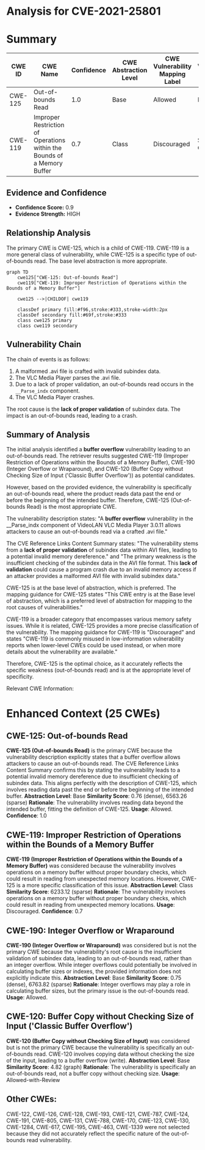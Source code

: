 # Analysis for CVE-2021-25801

# Summary
| CWE ID | CWE Name | Confidence | CWE Abstraction Level | CWE Vulnerability Mapping Label | CWE-Vulnerability Mapping Notes |
|---|---|---|---|---|---|
| CWE-125 | Out-of-bounds Read | 1.0 | Base | Allowed | Primary CWE |
| CWE-119 | Improper Restriction of Operations within the Bounds of a Memory Buffer | 0.7 | Class | Discouraged | Secondary Candidate |

## Evidence and Confidence

*   **Confidence Score:** 0.9
*   **Evidence Strength:** HIGH

## Relationship Analysis
The primary CWE is CWE-125, which is a child of CWE-119. CWE-119 is a more general class of vulnerability, while CWE-125 is a specific type of out-of-bounds read. The base level abstraction is more appropriate.

```mermaid
graph TD
    cwe125["CWE-125: Out-of-bounds Read"]
    cwe119["CWE-119: Improper Restriction of Operations within the Bounds of a Memory Buffer"]
    
    cwe125 -->|CHILDOF| cwe119
    
    classDef primary fill:#f96,stroke:#333,stroke-width:2px
    classDef secondary fill:#69f,stroke:#333
    class cwe125 primary
    class cwe119 secondary
```

## Vulnerability Chain
The chain of events is as follows:
1.  A malformed .avi file is crafted with invalid subindex data.
2.  The VLC Media Player parses the .avi file.
3.  Due to a lack of proper validation, an out-of-bounds read occurs in the `__Parse_indx` component.
4.  The VLC Media Player crashes.

The root cause is the **lack of proper validation** of subindex data. The impact is an out-of-bounds read, leading to a crash.

## Summary of Analysis
The initial analysis identified a **buffer overflow** vulnerability leading to an out-of-bounds read. The retriever results suggested CWE-119 (Improper Restriction of Operations within the Bounds of a Memory Buffer), CWE-190 (Integer Overflow or Wraparound), and CWE-120 (Buffer Copy without Checking Size of Input ('Classic Buffer Overflow')) as potential candidates.

However, based on the provided evidence, the vulnerability is specifically an out-of-bounds read, where the product reads data past the end or before the beginning of the intended buffer. Therefore, CWE-125 (Out-of-bounds Read) is the most appropriate CWE.

The vulnerability description states: "A **buffer overflow** vulnerability in the __Parse_indx component of VideoLAN VLC Media Player 3.0.11 allows attackers to cause an out-of-bounds read via a crafted .avi file."

The CVE Reference Links Content Summary states: "The vulnerability stems from a **lack of proper validation** of subindex data within AVI files, leading to a potential invalid memory dereference." and "The primary weakness is the insufficient checking of the subindex data in the AVI file format. This **lack of validation** could cause a program crash due to an invalid memory access if an attacker provides a malformed AVI file with invalid subindex data."

CWE-125 is at the base level of abstraction, which is preferred. The mapping guidance for CWE-125 states "This CWE entry is at the Base level of abstraction, which is a preferred level of abstraction for mapping to the root causes of vulnerabilities."

CWE-119 is a broader category that encompasses various memory safety issues. While it is related, CWE-125 provides a more precise classification of the vulnerability. The mapping guidance for CWE-119 is "Discouraged" and states "CWE-119 is commonly misused in low-information vulnerability reports when lower-level CWEs could be used instead, or when more details about the vulnerability are available."

Therefore, CWE-125 is the optimal choice, as it accurately reflects the specific weakness (out-of-bounds read) and is at the appropriate level of specificity.

Relevant CWE Information:

# Enhanced Context (25 CWEs)

## CWE-125: Out-of-bounds Read
**CWE-125 (Out-of-bounds Read)** is the primary CWE because the vulnerability description explicitly states that a buffer overflow allows attackers to cause an out-of-bounds read. The CVE Reference Links Content Summary confirms this by stating the vulnerability leads to a potential invalid memory dereference due to insufficient checking of subindex data. This aligns perfectly with the description of CWE-125, which involves reading data past the end or before the beginning of the intended buffer.
**Abstraction Level**: Base
**Similarity Score**: 0.76 (dense), 6563.26 (sparse)
**Rationale**: The vulnerability involves reading data beyond the intended buffer, fitting the definition of CWE-125.
**Usage**: Allowed.
**Confidence**: 1.0

## CWE-119: Improper Restriction of Operations within the Bounds of a Memory Buffer
**CWE-119 (Improper Restriction of Operations within the Bounds of a Memory Buffer)** was considered because the vulnerability involves operations on a memory buffer without proper boundary checks, which could result in reading from unexpected memory locations. However, CWE-125 is a more specific classification of this issue.
**Abstraction Level**: Class
**Similarity Score**: 6233.12 (sparse)
**Rationale**: The vulnerability involves operations on a memory buffer without proper boundary checks, which could result in reading from unexpected memory locations.
**Usage**: Discouraged.
**Confidence**: 0.7

## CWE-190: Integer Overflow or Wraparound
**CWE-190 (Integer Overflow or Wraparound)** was considered but is not the primary CWE because the vulnerability's root cause is the insufficient validation of subindex data, leading to an out-of-bounds read, rather than an integer overflow. While integer overflows could potentially be involved in calculating buffer sizes or indexes, the provided information does not explicitly indicate this.
**Abstraction Level**: Base
**Similarity Score**: 0.75 (dense), 6763.82 (sparse)
**Rationale**: Integer overflows may play a role in calculating buffer sizes, but the primary issue is the out-of-bounds read.
**Usage**: Allowed.

## CWE-120: Buffer Copy without Checking Size of Input ('Classic Buffer Overflow')
**CWE-120 (Buffer Copy without Checking Size of Input)** was considered but is not the primary CWE because the vulnerability is specifically an out-of-bounds read. CWE-120 involves copying data without checking the size of the input, leading to a buffer overflow (write).
**Abstraction Level**: Base
**Similarity Score**: 4.82 (graph)
**Rationale**: The vulnerability is specifically an out-of-bounds read, not a buffer copy without checking size.
**Usage**: Allowed-with-Review

## Other CWEs:
CWE-122, CWE-126, CWE-128, CWE-193, CWE-121, CWE-787, CWE-124, CWE-191, CWE-805, CWE-131, CWE-788, CWE-170, CWE-123, CWE-130, CWE-1284, CWE-617, CWE-195, CWE-463, CWE-1339 were not selected because they did not accurately reflect the specific nature of the out-of-bounds read vulnerability.